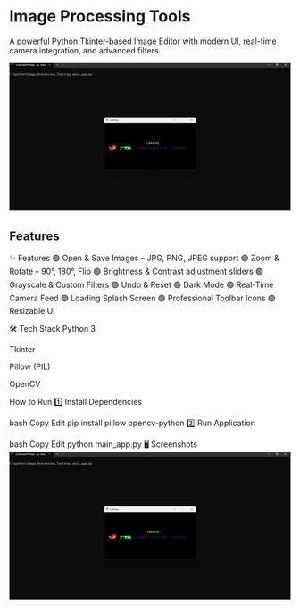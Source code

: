 # Image Processing Tools
A powerful Python Tkinter-based Image Editor with modern UI, real-time camera integration, and advanced filters.

![Screenshot](icons/screenshot1.jpg)

## Features
✨ Features
🟢 Open & Save Images – JPG, PNG, JPEG support
🟢 Zoom & Rotate – 90°, 180°, Flip
🟢 Brightness & Contrast adjustment sliders
🟢 Grayscale & Custom Filters
🟢 Undo & Reset
🟢 Dark Mode
🟢 Real-Time Camera Feed
🟢 Loading Splash Screen
🟢 Professional Toolbar Icons
🟢 Resizable UI

🛠️ Tech Stack
Python 3

Tkinter

Pillow (PIL)

OpenCV

How to Run
1️⃣ Install Dependencies

bash
Copy
Edit
pip install pillow opencv-python
2️⃣ Run Application

bash
Copy
Edit
python main_app.py
🖥️ Screenshots
<img src="icons/screenshot1.jpg" width="600" alt="App Screenshot">
